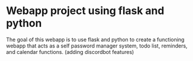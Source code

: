 # Webapp project using flask and python
The goal of this webapp is to use flask and python to create a functioning webapp that acts as a self password manager system, todo list, reminders, and calendar functions.
(adding discordbot features)
